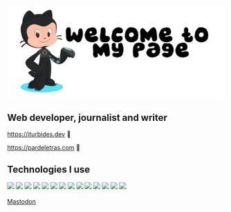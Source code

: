<img src="https://github.com/iturbides/iturbides/blob/c4ec7b334259d1ecf924aa5a8c551db3ad6ac081/octocat.png">

<h2>Web developer, journalist and writer</h2>

https://iturbides.dev 🔗

https://pardeletras.com 🔗

<h2>Technologies I use</h2>

<img src="https://img.shields.io/badge/OS-Linux-blue?logo=linux"> <img src="https://img.shields.io/badge/Desktop-Gnome-blue?logo=gnome"> <img src="https://img.shields.io/badge/Code-HTML-orange?logo=html5"> <img src="https://img.shields.io/badge/Code-CSS-blue?logo=css3"> <img src="https://img.shields.io/badge/Code-JavaScript-yellow?logo=javascript"> <img src="https://img.shields.io/badge/SSG-Eleventy-blue?logo=eleventy">  <img src="https://img.shields.io/badge/Deploy-Netlify-blue?logo=netlify"> <img src="https://img.shields.io/badge/VCS-Git-red?logo=git"> <img src="https://img.shields.io/badge/Git-Github-blue?logo=github"> <img src="https://img.shields.io/badge/Git-Gitlab-blue?logo=gitlab"> <img src="https://img.shields.io/badge/Design-Gimp-blue?logo=gimp"> <img src="https://img.shields.io/badge/Design-Inkscape-blue?logo=inkscape"> <img src="https://img.shields.io/badge/Editor-Vim-darkgreen?logo=vim"> <img src="https://img.shields.io/badge/Cloud-NextCloud-lightblue?logo=nextcloud">
<br><br>
<a rel="me" href="https://mastodon.social/@iturbides">Mastodon</a>
